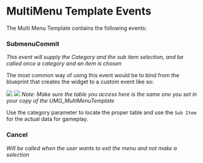 # MultiMenu Template Events

The Multi Menu Template contains the following events:

### SubmenuCommit 
_This event will supply the Category and the sub item selection, and be called once a category and an item is chosen_

The most common way of using this event would be to bind from the blueprint that creates the
widget to a custom event like so:

![](https://gyazo.com/f9336fa06c2acb3f21b13e04511e484d.png)
![](https://gyazo.com/2747bb4da2591dc7c653a2d35e50f86e.png)
_Note: Make sure the table you access here is the same one you set in your copy of the UMG_MultiMenuTemplate_

Use the category parameter to locate the proper table and use the `Sub Item` for the
actual data for gameplay.

### Cancel
_Will be called when the user wants to exit the menu and not make a selection_
